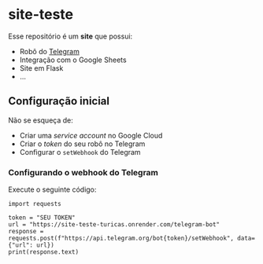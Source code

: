 # site-teste

Esse repositório é um **site** que possui:

- Robô do [Telegram](https://telegram.org/)
- Integração com o Google Sheets
- Site em Flask
- ...

## Configuração inicial

Não se esqueça de:

- Criar uma *service account* no Google Cloud
- Criar o *token* do seu robô no Telegram
- Configurar o `setWebhook` do Telegram

### Configurando o webhook do Telegram

Execute o seguinte código:

```
import requests

token = "SEU TOKEN"
url = "https://site-teste-turicas.onrender.com/telegram-bot"
response = requests.post(f"https://api.telegram.org/bot{token}/setWebhook", data={"url": url})
print(response.text)
```

